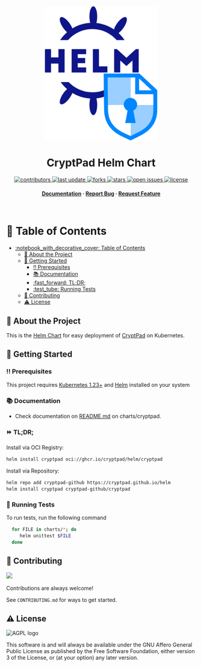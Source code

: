 <div align="center">

  <img src="assets/logo.png" alt="logo" width="300" height="auto" />
  <h1>CryptPad Helm Chart</h1>
 
  
<!-- Badges -->
<p>
  <a href="https://github.com/cryptpad/helm/graphs/contributors">
    <img src="https://img.shields.io/github/contributors/cryptpad/helm" alt="contributors" />
  </a>
  <a href="https://github.com/cryptpad/helm/commits/main">
    <img src="https://img.shields.io/github/last-commit/cryptpad/helm" alt="last update" />
  </a>
  <a href="https://github.com/cryptpad/helm/network/members">
    <img src="https://img.shields.io/github/forks/cryptpad/helm" alt="forks" />
  </a>
  <a href="https://github.com/cryptpad/cryptpad/helm">
    <img src="https://img.shields.io/github/stars/cryptpad/helm" alt="stars" />
  </a>
  <a href="https://github.com/cryptpad/helm/issues/">
    <img src="https://img.shields.io/github/issues/cryptpad/helm" alt="open issues" />
  </a>
  <a href="https://github.com/cryptpad/helm/blob/master/LICENSE">
    <img src="https://img.shields.io/github/license/cryptpad/helm.svg" alt="license" />
  </a>
</p>
   
<h4>
    <a href="https://github.com/cryptpad/helm">Documentation</a>
  <span> · </span>
    <a href="https://github.com/cryptpad/helm/issues/">Report Bug</a>
  <span> · </span>
    <a href="https://github.com/cryptpad/helm/issues/">Request Feature</a>
  </h4>
</div>

<br />

<!-- Table of Contents -->
# :notebook_with_decorative_cover: Table of Contents

- [:notebook\_with\_decorative\_cover: Table of Contents](#notebook_with_decorative_cover-table-of-contents)
  - [:star2: About the Project](#star2-about-the-project)
  - [:toolbox: Getting Started](#toolbox-getting-started)
    - [:bangbang: Prerequisites](#bangbang-prerequisites)
    - [:books: Documentation](#books-documentation)
    - [:fast\_forward: TL;DR;](#fast\_forward-tldr)
    - [:test\_tube: Running Tests](#test_tube-running-tests)
  - [:wave: Contributing](#wave-contributing)
  - [:warning: License](#warning-license)

<!-- About the Project -->
## :star2: About the Project

This is the [Helm Chart](https://helm.sh/) for easy deployment of [CryptPad](https://cryptpad.org) on Kubernetes. 

<!-- Getting Started -->
## :toolbox: Getting Started

<!-- Prerequisites -->
### :bangbang: Prerequisites

This project requires [Kubernetes 1.23+](https://kubernetes.io/) and [Helm](https://helm.sh/docs/intro/install/) installed on your system

### :books: Documentation

* Check documentation on [README.md](charts/cryptpad/README.md) on charts/cryptpad.

### :fast_forward: TL;DR;

Install via OCI Registry:
```bash
helm install cryptpad oci://ghcr.io/cryptpad/helm/cryptpad 
```

Install via Repository:

```bash
helm repo add cryptpad-github https://cryptpad.github.io/helm
helm install cryptpad cryptpad-github/cryptpad 
```

<!-- Running Tests -->
### :test_tube: Running Tests

To run tests, run the following command

```bash
  for FILE in charts/*; do
     helm unittest $FILE
  done
```

<!-- Contributing -->
## :wave: Contributing

<a href="https://github.com/cryptpad/helm/graphs/contributors">
  <img src="https://contrib.rocks/image?repo=cryptpad/helm" />
</a>


Contributions are always welcome!

See `CONTRIBUTING.md` for ways to get started.

<!-- License -->
## :warning: License

![AGPL logo](https://www.gnu.org/graphics/agplv3-155x51.png "GNU Affero General Public License")

This software is and will always be available under the GNU Affero General Public License as
published by the Free Software Foundation, either version 3 of the License, or (at your option)
any later version.
